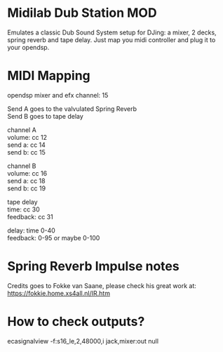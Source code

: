 # Midilab Dub Station MOD
  
Emulates a classic Dub Sound System setup for DJing: a mixer, 2 decks, spring reverb and tape delay. Just map you midi controller and plug it to your opendsp.  
  

# MIDI Mapping

opendsp mixer and efx channel: 15  
  
Send A goes to the valvulated Spring Reverb  
Send B goes to tape delay  
  
channel A  
volume: cc 12  
send a: cc 14  
send b: cc 15  
  
channel B  
volume: cc 16  
send a: cc 18  
send b: cc 19  
  
tape delay  
time: cc 30  
feedback: cc 31  
  
delay: time 0-40  
feedback: 0-95 or maybe 0-100  
  
# Spring Reverb Impulse notes
  
Credits goes to Fokke van Saane, please check his great work at: https://fokkie.home.xs4all.nl/IR.htm

# How to check outputs?

ecasignalview -f:s16_le,2,48000,i jack,mixer:out null
